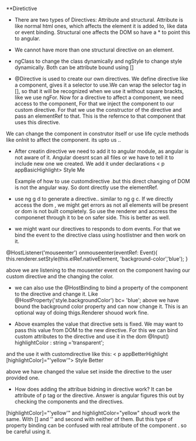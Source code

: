 **Diretictive  

- There are two types of Directives: Attribute and structural.
Attribute is like normal html ones, which affects the element it is added to, like data or event binding. Structural one affects the DOM so have a * to point this to angular.

- We cannot have more than one structural directive on an element.

- ngClass to change the class dynamically and ngStyle to change style dynamically. Both can be attribute bound using []

- @Directive is used to create our own directives. We define directive like a component, gives it a selector to use.We can wrap the selector tag in [], so that it will be recognized when we use it without square brackts, like we use ngFor.
Now for a directive to affect a component, we need access to the component, For that we inject the component to our custom directive. For that we use the constructor of the directive and pass an elementRef to that. This is the refernce to that component that uses this directive.

We can change the component in construtor itself or use life cycle methods like onInit to affect the component. its upto us ..

- After creatin directive we need to add it to angular module, as angular is not aware of it. Angular doesnt scan all files or we have to tell it to include new one we created. We add it under declarations
< p appBasicHighlight> Style Me</p>
Example of how to use customdirective .but this direct changing of DOM is not the angular way. So dont directly use the elementRef.

- use ng g d to generate a directive.. similar to ng g c.
If we directly access the dom , we might get errors as not all elements will be present or dom is not built completely. So use the renderer and accress the componenet through it to be on safer side. This is better as well.

- we might want our directives to responds to dom events. For that we bind the event to the directive class using hostlistner and then work on it.

@HostListener('mouseenter') onmouseenter(eventRef: Event){
    this.renderer.setStyle(this.elRef.nativeElement, 'background-color','blue');
  } 
  
  above we are listening to the mousenter event on the component having our custom directive and the changing the color.
  
  - we can also use the @HostBinding to bind a property of the component to the directive and change it. Like 
  @HostProperty('style.backgroundColor') bc= 'blue';
  above we have bound the background color property and can now change it. This is an optional way of doing thigs.Renderer shouod work fine.
  
 - Above examples the value that directive sets is fixed. We may want to pass this value from DOM to the new directive. For this we can bind custom attributes to the directive and use it in the dom
  @Input() highlightColor : string ='transparent';
  
  and the use it with customdirective like this:
   < p appBetterHighlight [highlightColor]="'yellow'"> Style Better</p>
   
   above we have changed the value set inside the directive to the user provided one.
  
 - How does adding the attribue bidning in directive work? It can be attribute of p tag or the directive. Answer is angular figures this out by checking the components and the directives.
 
 [highlightColor]="'yellow'"  and highlightColor="yellow"  shoudl work the same. With [] and '' and second with neither of them. But this type of property binding can be confused with real attribute of the component . so be careful using it.

